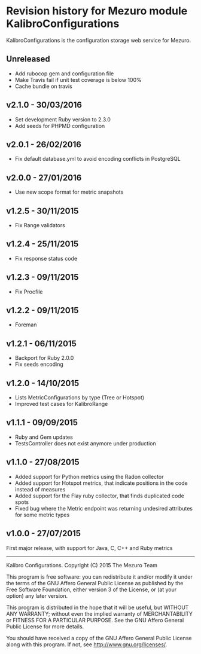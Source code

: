 # Revision history for Mezuro module KalibroConfigurations

KalibroConfigurations is the configuration storage web service for Mezuro.

## Unreleased

* Add rubocop gem and configuration file
* Make Travis fail if unit test coverage is below 100%
* Cache bundle on travis


## v2.1.0 - 30/03/2016

* Set development Ruby version to 2.3.0
* Add seeds for PHPMD configuration


## v2.0.1 - 26/02/2016

* Fix default database.yml to avoid encoding conflicts in PostgreSQL


## v2.0.0 - 27/01/2016

* Use new scope format for metric snapshots


## v1.2.5 - 30/11/2015

* Fix Range validators


## v1.2.4 - 25/11/2015

* Fix response status code


## v1.2.3 - 09/11/2015

* Fix Procfile


## v1.2.2 - 09/11/2015

* Foreman


## v1.2.1 - 06/11/2015

* Backport for Ruby 2.0.0
* Fix seeds encoding


## v1.2.0 - 14/10/2015

* Lists MetricConfigurations by type (Tree or Hotspot)
* Improved test cases for KalibroRange


## v1.1.1 - 09/09/2015

* Ruby and Gem updates
* TestsController does not exist anymore under production


## v1.1.0 - 27/08/2015

* Added support for Python metrics using the Radon collector
* Added support for Hotspot metrics, that indicate positions in the code
  instead of measures
* Added support for the Flay ruby collector, that finds duplicated code
  spots
* Fixed bug where the Metric endpoint was returning undesired attributes for
  some metric types


## v1.0.0 - 27/07/2015

First major release, with support for Java, C, C++ and Ruby metrics

--- 

Kalibro Configurations. Copyright (C) 2015  The Mezuro Team

This program is free software: you can redistribute it and/or modify it under
the terms of the GNU Affero General Public License as published by the Free
Software Foundation, either version 3 of the License, or (at your option) any
later version.

This program is distributed in the hope that it will be useful, but WITHOUT
ANY WARRANTY; without even the implied warranty of MERCHANTABILITY or FITNESS
FOR A PARTICULAR PURPOSE.  See the GNU Affero General Public License for more
details.

You should have received a copy of the GNU Affero General Public License along
with this program.  If not, see <http://www.gnu.org/licenses/>.

